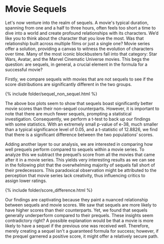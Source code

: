 # Movie Sequels

Let's now venture into the realm of sequels. A movie's typical duration, spanning from one and a half to three hours, often feels too short a time to dive into a world and create profound relationships with its characters. We’d like you to think about the character that you love the most. Was that relationship built across multiple films or just a single one? Movie series offer a solution, providing a canvas to witness the evolution of characters over time. Many of the most iconic blockbusters fall into that category: Star Wars, Avatar, and the Marvel Cinematic Universe movies. This begs the question: are sequels, in general, a crucial element in the formula for a successful movie?

Firstly, we compare sequels with movies that are not sequels to see if the score distributions are significantly different in the two groups. 

{% include folder/sequel_non_sequel.html %}

The above box plots seem to show that sequels boast significantly better movie scores than their non-sequel counterparts. However, it is important to note that there are much fewer sequels, prompting a statistical investigation. Consequently, we perform a t-test to back up our findings with some statistics. With an extremely small p-value of  e-38, much smaller than a typical significance level of 0.05, and a t-statistic of 12.8826, we find that there is a significant difference between the two populations’ scores.

Adding another layer to our analysis, we are interested in comparing how well prequels perform compared to sequels within a movie series. To analyze this we subtract the prequel’s score from all the movies that came after it in a movie series. This yields very interesting results as we can see in the following plot that the overwhelming majority of sequels fall short of their predecessors. This paradoxical observation might be attributed to the perception that movie series lack creativity, thus influencing critics to assign lower ratings.

{% include folder/score_difference.html %}

Our findings are captivating because they paint a nuanced relationship between sequels and movie scores. We saw that sequels are more likely to have higher scores than their counterparts. Yet, we found that sequels generally underperform compared to their prequels. These insights seem contradictory right? A possible explanation would be that a movie is more likely to have a sequel if the previous one was received well. Therefore, merely creating a sequel isn't a guaranteed formula for success; however, if the prequel garnered a positive score, it might offer a relatively secure path.

